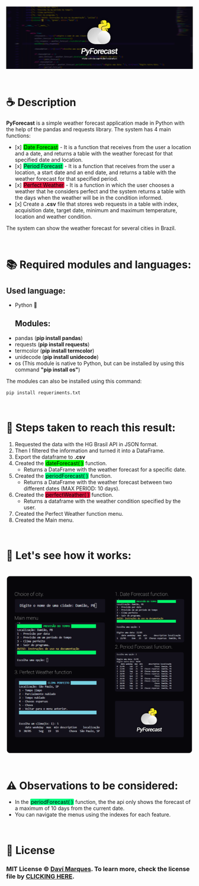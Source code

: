 <p><img src="./PyForecast%20art.jpg" style="width: 100vw; " align="middle"/></p>
<p>&nbsp;</p>
<h1 id="-description">☕ Description</h1>
<p><strong>PyForecast</strong> is a simple weather forecast application made in Python with the help of the pandas and requests library. The system has 4 main functions: </p>
<ul>
<li>[x] <mark style="background-color: #00FF00; border-radius: 3px; padding-left: 2px; padding-right: 2px">Date Forecast</mark> - It is a function that receives from the user a location and a date, and returns a table with the weather forecast for that specified date and location.</li>
<li>[x] <mark style="background-color: #00FF7F; border-radius: 3px; padding-left: 2px; padding-right: 2px">Period Forecast</mark> - It is a function that receives from the user a location, a start date and an end date, and returns a table with the weather forecast for that specified period.</li>
<li>[x] <mark style="background-color: #DC143C; border-radius: 3px; padding-left: 2px; padding-right: 2px">Perfect Weather</mark> - It is a function in which the user chooses a weather that he considers perfect and the system returns a table with the days when the weather will be in the condition informed.</li>
<li>[x] Create a <strong>.csv</strong> file that stores web requests in a table with index, acquisition date, target date, minimum and maximum temperature, location and weather condition.</li>
</ul>
<p>The system can show the weather forecast for several cities in Brazil.</p>
<p>&nbsp;</p>
<h1 id="-required-modules-and-languages-">📚 Required modules and languages:</h1>
<h2 id="used-language-">Used language:</h2>
<ul>
<li>Python 🐍<h2 id="modules-">Modules:</h2>
</li>
<li>pandas (<strong>pip install pandas</strong>)</li>
<li>requests (<strong>pip install requests</strong>)</li>
<li>termcolor (<strong>pip install termcolor</strong>)</li>
<li>unidecode (<strong>pip install unidecode</strong>)</li>
<li>os (This module is native to Python, but can be installed by using this command <strong>&quot;pip install os&quot;</strong>)</li>
</ul>
<p>The modules can also be installed using this command:</p>
<pre><code>pip <span class="hljs-keyword">install</span> requeriments.txt
</code></pre><p>&nbsp;</p>
<h1 id="-steps-taken-to-reach-this-result-">🎢 Steps taken to reach this result:</h1>
<ol>
<li>Requested the data with the HG Brasil API in JSON format.</li>
<li>Then I filtered the information and turned it into a DataFrame.</li>
<li>Export the dataframe to <strong>.csv</strong></li>
<li>Created the <mark style="background-color: #00FF00; border-radius: 3px; padding-left: 2px; padding-right: 2px">dateForecast( )</mark> function.  <ul>
<li>Returns a DataFrame with the weather forecast for a specific date.</li>
</ul>
</li>
<li>Created the <mark style="background-color: #00FF7F; border-radius: 3px; padding-left: 2px; padding-right: 2px">periodForecast( )</mark> function.<ul>
<li>Returns a DataFrame with the weather forecast between two different dates (MAX PERIOD: 10 days).</li>
</ul>
</li>
<li>Created the <mark style="background-color: #DC143C; border-radius: 3px; padding-left: 2px; padding-right: 2px">perfectWeather( )</mark> function.<ul>
<li>Returns a dataframe with the weather condition specified by the user.</li>
</ul>
</li>
<li>Created the Perfect Weather function menu.</li>
<li>Created the Main menu.</li>
</ol>
<p>&nbsp;</p>
<h1 id="-let-s-see-how-it-works-">🤖 Let&#39;s see how it works:</h1>
<p><br>
<img src="./pyforecast_photos/show_pyforecast.png" style="width: 100vw; " align="middle"/></p>
<p><br></p>
<h1 id="-observations-to-be-considered-">⚠️ Observations to be considered:</h1>
<ul>
<li>In the <mark style="background-color: #00FF7F; border-radius: 3px; padding-left: 2px; padding-right: 2px">periodForecast( )</mark> function, the the api only shows the forecast of a maximum of 10 days from the current date.</li>
<li>You can navigate the menus using the indexes for each feature.</li>
</ul>
<p>&nbsp;</p>
<h1 id="-license">📃 License</h1>
<h3 id="mit-license-dav-marques-https-github-com-marquesdavi-to-learn-more-check-the-license-file-by-clicking-here-license-md-">MIT License © <a href="https://github.com/marquesdavi">Daví Marques</a>. To learn more, check the license file by <a href="LICENSE.md">CLICKING HERE</a>.</h3>
